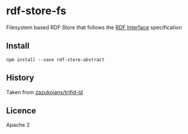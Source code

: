 # rdf-store-fs

Filesystem based RDF Store that follows the [RDF Interface](http://bergos.github.io/rdf-ext-spec/) specification

## Install

```
npm install --save rdf-store-abstract
```

## History

Taken from [zazukoians/trifid-ld](https://github.com/zazukoians/trifid-ld)

## Licence

Apache 2